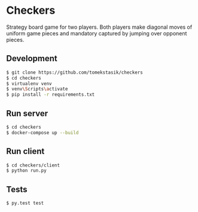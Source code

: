 # Checkers

Strategy board game for two players.
Both players make diagonal moves of uniform game pieces and mandatory captured by jumping over opponent pieces.

## Development
```sh
$ git clone https://github.com/tomekstasik/checkers
$ cd checkers
$ virtualenv venv
$ venv\Scripts\activate
$ pip install -r requirements.txt
```

## Run server
```sh
$ cd checkers
$ docker-compose up --build
```

## Run client
```sh
$ cd checkers/client
$ python run.py
```

## Tests
```sh
$ py.test test
```

